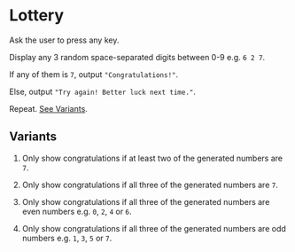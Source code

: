 # Lottery

Ask the user to press any key.

Display any 3 random space-separated digits between 0-9 e.g. `6 2 7`.

If any of them is `7`, output `"Congratulations!"`.

Else, output `"Try again! Better luck next time."`.

Repeat. [See Variants](./programming/02-lottery.md#variants).

## Variants

1. Only show congratulations if at least two of the generated numbers are `7`.

2. Only show congratulations if all three of the generated numbers are `7`.

3. Only show congratulations if all three of the generated numbers are even numbers e.g. `0`, `2`, `4` or `6`.

4. Only show congratulations if all three of the generated numbers are odd numbers e.g. `1`, `3`, `5` or `7`.